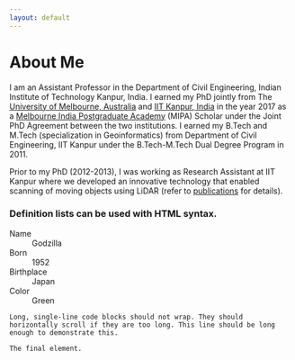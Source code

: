 ```yaml
---
layout: default
---
```

# About Me
I am an Assistant Professor in the Department of Civil Engineering, Indian Institute of Technology Kanpur, India. I earned my PhD jointly from The [University of Melbourne, Australia](https://www.unimelb.edu.au/) and [IIT Kanpur, India](https://www.iitk.ac.in/) in the year 2017 as a [Melbourne India Postgraduate Academy](https://mipa.unimelb.edu.au/) (MIPA) Scholar under the Joint PhD Agreement between the two institutions. I earned my B.Tech and M.Tech (specialization in Geoinformatics) from Department of Civil Engineering, IIT Kanpur under the B.Tech-M.Tech Dual Degree Program in 2011.

Prior to my PhD (2012-2013), I was working as Research Assistant at IIT Kanpur where we developed an innovative technology that enabled scanning of moving objects using LiDAR (refer to [publications](./publications.html) for details).

### Definition lists can be used with HTML syntax.

<dl>
<dt>Name</dt>
<dd>Godzilla</dd>
<dt>Born</dt>
<dd>1952</dd>
<dt>Birthplace</dt>
<dd>Japan</dd>
<dt>Color</dt>
<dd>Green</dd>
</dl>

```
Long, single-line code blocks should not wrap. They should horizontally scroll if they are too long. This line should be long enough to demonstrate this.
```

```
The final element.
```
